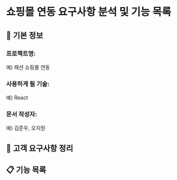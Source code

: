 # 쇼핑몰 연동 요구사항 분석 및 기능 목록

## 📌 기본 정보
### 프로젝트명: 
예) 패션 쇼핑몰 연동 

### 사용하게 될 기술: 
예) React

### 문서 작성자: 
예) 김준우, 오지원

## 📝 고객 요구사항 정리

## 📋 기능 목록
